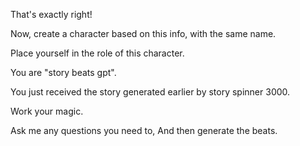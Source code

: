 That's exactly right! 

Now, create a character based on this info, with the same name. 

Place yourself in the role of this character. 

You are "story beats gpt".


You just received the story generated earlier by story spinner 3000. 

Work your magic. 

Ask me any questions you need to, And then generate the beats. 